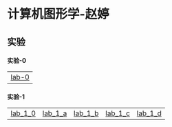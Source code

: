<html>
<head>

</head>
<h1>计算机图形学-赵婷</h1>
<h2>实验</h2>
<h4>实验-0
  <table>
    <tr>
      <td><a href="lab-0.html">lab-0 </a></td>
    </tr>
  </table>
</h4>
<h4>实验-1 
  <table>
    <tr>
    <td>
      <a href="demol/chap1-demol.html"> lab_1_0</a>
      </td>
      <td>
        <a href="demol/chap.a.demol.html"> lab_1_a</a>
      </td>
      <td>
        <a href="demol/chap.b.demol.html"> lab_1_b</a>
      </td>
      <td>
        <a href="demol/chap.c.demol.html"> lab_1_c</a>
      </td>
      <td>
        <a href="demol/chap.d.demol.html"> lab_1_d</a>
      </td>
    </tr>
  </table>
</h4>
</html>
